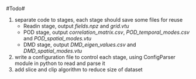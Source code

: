 #Todo#

1.  separate code to stages, each stage should save some files for reuse
    *   Readin stage, output *fields.npz* and *grid.vtu*
    *   POD stage, output *correlation_matrix.csv*, *POD_temporal_modes.csv* and *POD_spatial_modes.vtu*
    *   DMD stage, output *DMD_eigen_values.csv* and *DMD_spatial_modes.vtu*
2.  write a configuration file to control each stage, using ConfigParser module in python to read and parse it
3.  add slice and clip algorithm to reduce size of dataset

